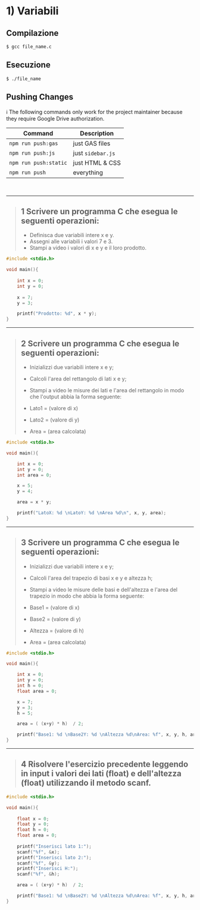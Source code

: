 # 1) Variabili #


## Compilazione
```
$ gcc file_name.c
```
## Esecuzione
```
$ ./file_name
```

## Pushing Changes

ℹ️ The following commands only work for the project maintainer
because they require Google Drive authorization.

| Command | Description |
| --- | --- |
| `npm run push:gas` | just GAS files |
| `npm run push:js` | just `sidebar.js` |
| `npm run push:static` | just HTML & CSS |
| `npm run push` | everything |

<br/>
<hr/>

> ## 1 Scrivere un programma C che esegua le seguenti operazioni:
> 
> -   Definisca due variabili intere x e y.
> -   Assegni alle variabili i valori 7 e 3.
> -   Stampi a video i valori di x e y e il loro prodotto.

```c
#include <stdio.h>

void main(){
	
    int x = 0;
	int y = 0;
	
	x = 7;
	y = 3;

	printf("Prodotto: %d", x * y);
}
```

<hr/>

> ## 2 Scrivere un programma C che esegua le seguenti operazioni:
> 
> -   Inizializzi due variabili intere x e y;
> -   Calcoli l'area del rettangolo di lati x e y;
> -   Stampi a video le misure dei lati e l'area del rettangolo in modo che l'output abbia la forma seguente:
>
> -  Lato1 = (valore di x)
> -  Lato2 = (valore di y)
> -  Area = (area calcolata)
>	
```c
#include <stdio.h>

void main(){

    int x = 0;
    int y = 0;
    int area = 0;

    x = 5;
    y = 4;

    area = x * y;

    printf("LatoX: %d \nLatoY: %d \nArea %d\n", x, y, area);
}
```

<hr/>

> ## 3 Scrivere un programma C che esegua le seguenti operazioni:
> 
> -   Inizializzi due variabili intere x e y;
> -   Calcoli l'area del trapezio di basi x e y e altezza h;
> -   Stampi a video le misure delle basi e dell'altezza e l'area del trapezio in modo che abbia la forma seguente:
> 
> -	Base1 = (valore di x)
> -	Base2 = (valore di y)
> - Altezza = (valore di h)
> -	Area = (area calcolata)
>
```c
#include <stdio.h>

void main(){

    int x = 0;
    int y = 0;
    int h = 0;
    float area = 0;

    x = 7;
    y = 3;
    h = 5;

    area = ( (x+y) * h)  / 2;

    printf("Base1: %d \nBase2Y: %d \nAltezza %d\nArea: %f", x, y, h, area);
}
```

<hr/>

> ## 4 Risolvere l'esercizio precedente leggendo in input i valori dei lati (float) e dell'altezza (float) utilizzando il metodo scanf.
> 
```c
#include <stdio.h>

void main(){
	
    float x = 0;
    float y = 0;
    float h = 0;
    float area = 0;
    
    printf("Inserisci lato 1:");
    scanf("%f", &x);
    printf("Inserisci lato 2:");
    scanf("%f", &y);
    printf("Inserisci H:");
    scanf("%f", &h);

    area = ( (x+y) * h)  / 2;

    printf("Base1: %d \nBase2Y: %d \nAltezza %d\nArea: %f", x, y, h, area);
}
```
